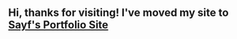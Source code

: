 

## Hi, thanks for visiting! I've moved my site to [Sayf's Portfolio Site](https://sayf-ismail-github-io.vercel.app/projects)
